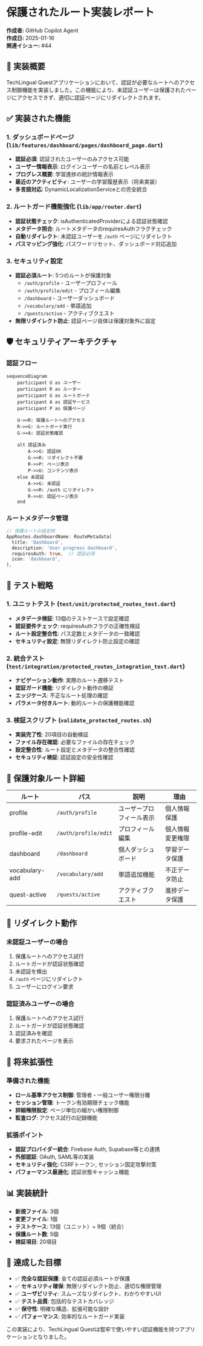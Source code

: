 # 保護されたルート実装レポート

**作成者:** GitHub Copilot Agent  
**作成日:** 2025-01-16  
**関連イシュー:** #44

## 🎯 実装概要

TechLingual Questアプリケーションにおいて、認証が必要なルートへのアクセス制御機能を実装しました。この機能により、未認証ユーザーは保護されたページにアクセスできず、適切に認証ページにリダイレクトされます。

## ✅ 実装された機能

### 1. ダッシュボードページ (`lib/features/dashboard/pages/dashboard_page.dart`)
- **認証必須**: 認証されたユーザーのみアクセス可能
- **ユーザー情報表示**: ログインユーザーの名前とレベル表示
- **プログレス概要**: 学習進捗の統計情報表示
- **最近のアクティビティ**: ユーザーの学習履歴表示（将来実装）
- **多言語対応**: DynamicLocalizationServiceとの完全統合

### 2. ルートガード機能強化 (`lib/app/router.dart`)
- **認証状態チェック**: isAuthenticatedProviderによる認証状態確認
- **メタデータ照合**: ルートメタデータのrequiresAuthフラグチェック
- **自動リダイレクト**: 未認証ユーザーを `/auth` ページにリダイレクト
- **パスマッピング強化**: パスワードリセット、ダッシュボード対応追加

### 3. セキュリティ設定
- **認証必須ルート**: 5つのルートが保護対象
  - `/auth/profile` - ユーザープロフィール
  - `/auth/profile/edit` - プロフィール編集
  - `/dashboard` - ユーザーダッシュボード
  - `/vocabulary/add` - 単語追加
  - `/quests/active` - アクティブクエスト
- **無限リダイレクト防止**: 認証ページ自体は保護対象外に設定

## 🛡️ セキュリティアーキテクチャ

### 認証フロー
```mermaid
sequenceDiagram
    participant U as ユーザー
    participant R as ルーター
    participant G as ルートガード
    participant A as 認証サービス
    participant P as 保護ページ

    U->>R: 保護ルートへのアクセス
    R->>G: ルートガード実行
    G->>A: 認証状態確認
    
    alt 認証済み
        A->>G: 認証OK
        G->>R: リダイレクト不要
        R->>P: ページ表示
        P->>U: コンテンツ表示
    else 未認証
        A->>G: 未認証
        G->>R: /auth にリダイレクト
        R->>U: 認証ページ表示
    end
```

### ルートメタデータ管理
```dart
// 保護ルートの設定例
AppRoutes.dashboardName: RouteMetadata(
  title: 'Dashboard',
  description: 'User progress dashboard', 
  requiresAuth: true,  // 認証必須
  icon: 'dashboard',
),
```

## 🧪 テスト戦略

### 1. ユニットテスト (`test/unit/protected_routes_test.dart`)
- **メタデータ検証**: 13個のテストケースで設定確認
- **認証要件チェック**: requiresAuthフラグの正確性検証
- **ルート設定整合性**: パス定数とメタデータの一致確認
- **セキュリティ設定**: 無限リダイレクト防止設定の確認

### 2. 統合テスト (`test/integration/protected_routes_integration_test.dart`)
- **ナビゲーション動作**: 実際のルート遷移テスト
- **認証ガード機能**: リダイレクト動作の検証
- **エッジケース**: 不正なルート処理の確認
- **パラメータ付きルート**: 動的ルートの保護機能確認

### 3. 検証スクリプト (`validate_protected_routes.sh`)
- **実装完了性**: 20項目の自動検証
- **ファイル存在確認**: 必要なファイルの存在チェック
- **設定整合性**: ルート設定とメタデータの整合性確認
- **セキュリティ検証**: 認証設定の安全性確認

## 🔐 保護対象ルート詳細

| ルート | パス | 説明 | 理由 |
|--------|------|------|------|
| profile | `/auth/profile` | ユーザープロフィール表示 | 個人情報保護 |
| profile-edit | `/auth/profile/edit` | プロフィール編集 | 個人情報変更権限 |
| dashboard | `/dashboard` | 個人ダッシュボード | 学習データ保護 |
| vocabulary-add | `/vocabulary/add` | 単語追加機能 | 不正データ防止 |
| quest-active | `/quests/active` | アクティブクエスト | 進捗データ保護 |

## 🔄 リダイレクト動作

### 未認証ユーザーの場合
1. 保護ルートへのアクセス試行
2. ルートガードが認証状態確認
3. 未認証を検出
4. `/auth` ページにリダイレクト
5. ユーザーにログイン要求

### 認証済みユーザーの場合
1. 保護ルートへのアクセス試行  
2. ルートガードが認証状態確認
3. 認証済みを確認
4. 要求されたページを表示

## 🚀 将来拡張性

### 準備された機能
- **ロール基準アクセス制御**: 管理者・一般ユーザー権限分離
- **セッション管理**: トークン有効期限チェック機能
- **詳細権限設定**: ページ単位の細かい権限制御
- **監査ログ**: アクセス試行の記録機能

### 拡張ポイント
- **認証プロバイダー統合**: Firebase Auth, Supabase等との連携
- **外部認証**: OAuth, SAML等の実装
- **セキュリティ強化**: CSRFトークン, セッション固定攻撃対策
- **パフォーマンス最適化**: 認証状態キャッシュ機能

## 📊 実装統計

- **新規ファイル**: 3個
- **変更ファイル**: 1個
- **テストケース**: 13個（ユニット）+ 9個（統合）
- **保護ルート数**: 5個
- **検証項目**: 20項目

## 🎯 達成した目標

- ✅ **完全な認証保護**: 全ての認証必須ルートが保護
- ✅ **セキュリティ確保**: 無限リダイレクト防止、適切な権限管理
- ✅ **ユーザビリティ**: スムーズなリダイレクト、わかりやすいUI
- ✅ **テスト品質**: 包括的なテストカバレッジ
- ✅ **保守性**: 明確な構造、拡張可能な設計
- ✅ **パフォーマンス**: 効率的なルートガード実装

この実装により、TechLingual Questは堅牢で使いやすい認証機能を持つアプリケーションとなりました。